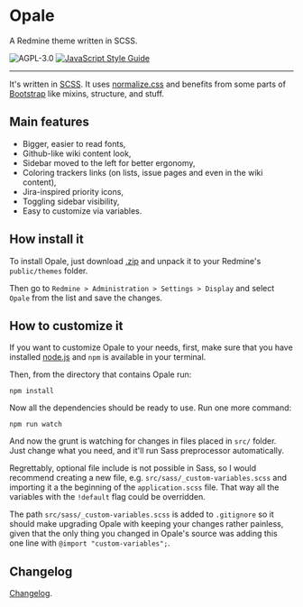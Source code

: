 Opale
=====

A Redmine theme written in SCSS.

![AGPL-3.0](https://img.shields.io/badge/license-AGPL-3.0-663366.svg) [![JavaScript Style Guide](https://img.shields.io/badge/code%20style-standard-brightgreen.svg)](http://standardjs.com/)

---

It's written in [SCSS]. It uses [normalize.css] and benefits from some parts of [Bootstrap][bootstrap-sass] like mixins, structure, and stuff.

## Main features

* Bigger, easier to read fonts,
* Github-like wiki content look,
* Sidebar moved to the left for better ergonomy,
* Coloring trackers links (on lists, issue pages and even in the wiki content),
* Jira-inspired priority icons,
* Toggling sidebar visibility,
* Easy to customize via variables.

## How install it

To install Opale, just download [.zip](https://github.com/gagnieray/opale/archive/master.zip) and unpack it to your Redmine's `public/themes` folder.

Then go to `Redmine > Administration > Settings > Display` and select `Opale` from the list and save the changes.

## How to customize it

If you want to customize Opale to your needs, first, make sure that you have installed [node.js] and `npm` is available in your terminal.

Then, from the directory that contains Opale run:

    npm install

Now all the dependencies should be ready to use. Run one more command:

    npm run watch

And now the grunt is watching for changes in files placed in `src/` folder. Just change what you need, and it'll run Sass preprocessor automatically.

Regrettably, optional file include is not possible in Sass, so I would recommend creating a new file, e.g. `src/sass/_custom-variables.scss` and importing it a the beginning of the `application.scss` file. That way all the variables with the `!default` flag could be overridden.

The path `src/sass/_custom-variables.scss` is added to `.gitignore` so it should make upgrading Opale with keeping your changes rather painless, given that the only thing you changed in Opale's source was adding this one line with `@import "custom-variables";`.

## Changelog

[Changelog](./CHANGELOG.md).

[SCSS]: http://sass-lang.com/
[normalize.css]: https://github.com/necolas/normalize.css
[bootstrap-sass]: https://github.com/twbs/bootstrap-sass
[node.js]: http://nodejs.org/
